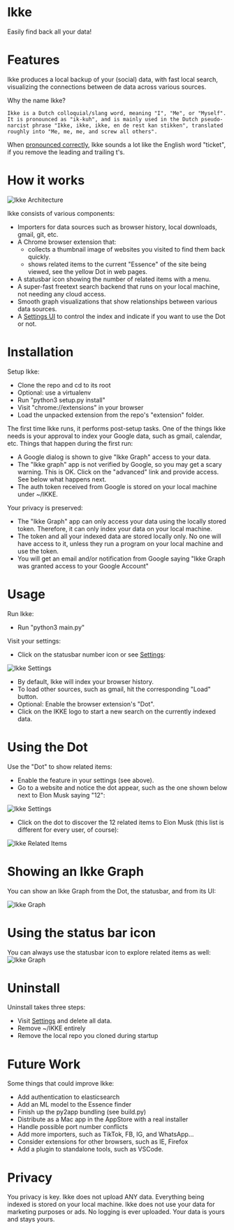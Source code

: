 # Ikke
Easily find back all your data!

# Features

Ikke produces a local backup of your (social) data, with fast local search,
visualizing the connections between de data across various sources.

Why the name Ikke?

    Ikke is a Dutch colloquial/slang word, meaning "I", "Me", or "Myself".  It is pronounced as "ik-kuh", and is mainly used in the Dutch pseudo-narcist phrase "Ikke, ikke, ikke, en de rest kan stikken", translated roughly into "Me, me, me, and screw all others".

When [pronounced correctly](https://upload.wikimedia.org/wikipedia/commons/3/39/Nl-ikke.ogg),
Ikke sounds a lot like the English word "ticket", if you remove the leading and trailing t's.

# How it works

![Ikke Architecture](images/architecture.png)

Ikke consists of various components:
 * Importers for data sources such as browser history, local downloads, gmail, git, etc.
 * A Chrome browser extension that:
   * collects a thumbnail image of websites you visited to find them back quickly.
   * shows related items to the current "Essence" of the site being viewed, see the yellow Dot in web pages.
 * A statusbar icon showing the number of related items with a menu.
 * A super-fast freetext search backend that runs on your local machine, not needing any cloud access.
 * Smooth graph visualizations that show relationships between various data sources.
 * A [Settings UI](http://localhost:1964/settings) to control the index and indicate if you want to use the Dot or not.
 
# Installation

Setup Ikke:
 * Clone the repo and cd to its root
 * Optional: use a virtualenv
 * Run "python3 setup.py install"
 * Visit "chrome://extensions" in your browser
 * Load the unpacked extension from the repo's "extension" folder.

The first time Ikke runs, it performs post-setup tasks. One of the things Ikke needs is your approval to index your Google data, such as gmail, calendar, etc. Things that happen during the first run:
   * A Google dialog is shown to give "Ikke Graph" access to your data.
   * The "Ikke graph" app is not verified by Google, so you may get a scary warning. This is OK. Click on the 
   "advanced" link and provide access. See below what happens next.
   * The auth token received from Google is stored on your local machine under ~/IKKE.

Your privacy is preserved:
   * The "Ikke Graph" app can only access your data using the locally stored token. Therefore, it can only index your data on your local machine. 
   * The token and all your indexed data are stored locally only. No one will have access to it, unless they run a program on your local machine and use the token.
   * You will get an email and/or notification from Google saying "Ikke Graph was granted access to your Google Account"

# Usage

Run Ikke:
 * Run "python3 main.py"

Visit your settings:
* Click on the statusbar number icon or see [Settings](http://localhost:1964/settings):

![Ikke Settings](images/screenshot-ikke-settings.png)

* By default, Ikke will index your browser history.
* To load other sources, such as gmail, hit the corresponding "Load" button. 
* Optional: Enable the browser extension's "Dot".
* Click on the IKKE logo to start a new search on the currently indexed data.

# Using the Dot

Use the "Dot" to show related items:
* Enable the feature in your settings (see above).
* Go to a website and notice the dot appear, such as the one shown below next to Elon Musk saying "12":

![Ikke Settings](images/screenshot-ikke-dot.png)

* Click on the dot to discover the 12 related items to Elon Musk (this list is different for every user, of course):

![Ikke Related Items](images/screenshot-ikke-related.png)

# Showing an Ikke Graph

You can show an Ikke Graph from the Dot, the statusbar, and from its UI:

![Ikke Graph](images/screenshot-ikke-graph.png)

# Using the status bar icon

You can always use the statusbar icon to explore related items as well:
![Ikke Graph](images/screenshot-ikke-statusbar.png)

# Uninstall

Uninstall takes three steps:
* Visit [Settings](http://localhost:1964/settings) and delete all data.
* Remove ~/IKKE entirely
* Remove the local repo you cloned during startup

# Future Work

Some things that could improve Ikke:
* Add authentication to elasticsearch
* Add an ML model to the Essence finder
* Finish up the py2app bundling (see build.py)
* Distribute as a Mac app in the AppStore with a real installer
* Handle possible port number conflicts
* Add more importers, such as TikTok, FB, IG, and WhatsApp...
* Consider extensions for other browsers, such as IE, Firefox
* Add a plugin to standalone tools, such as VSCode.

# Privacy

You privacy is key. Ikke does not upload ANY data. Everything being indexed is stored on your local machine. Ikke does not use your data for marketing purposes or ads. No logging is ever uploaded. Your data is yours and stays yours.
